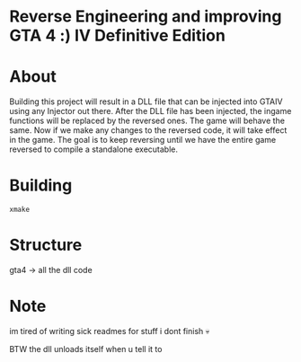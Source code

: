 # Reverse Engineering and improving GTA 4 :) IV Definitive Edition

# About
Building this project will result in a DLL file that can be injected into GTAIV using any Injector out there. After the DLL file has been injected, the ingame functions will be replaced by the reversed ones. The game will behave the same. Now if we make any changes to the reversed code, it will take effect in the game. The goal is to keep reversing until we have the entire game reversed to compile a standalone executable.

# Building
`xmake`

# Structure
gta4 -> all the dll code

# Note
im tired of writing sick readmes for stuff i dont finish :skull:

BTW the dll unloads itself when u tell it to